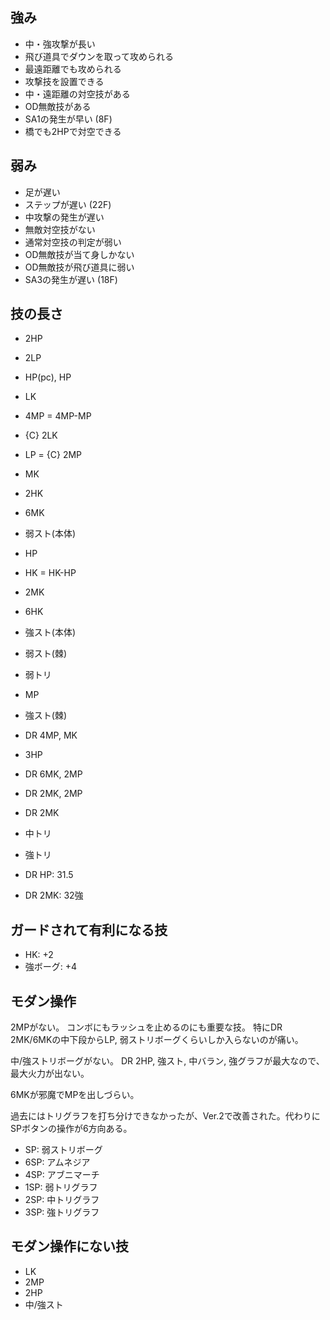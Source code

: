 ## 強み

- 中・強攻撃が長い
- 飛び道具でダウンを取って攻められる
- 最遠距離でも攻められる
- 攻撃技を設置できる
- 中・遠距離の対空技がある
- OD無敵技がある
- SA1の発生が早い (8F)
- 橋でも2HPで対空できる

## 弱み

- 足が遅い
- ステップが遅い (22F)
- 中攻撃の発生が遅い
- 無敵対空技がない
- 通常対空技の判定が弱い
- OD無敵技が当て身しかない
- OD無敵技が飛び道具に弱い
- SA3の発生が遅い (18F)

## 技の長さ

- 2HP
- 2LP
- HP(pc), HP
- LK
- 4MP = 4MP-MP
- {C} 2LK
- LP = {C} 2MP
- MK
- 2HK
- 6MK
- 弱スト(本体)
- HP
- HK = HK-HP
- 2MK
- 6HK
- 強スト(本体)
- 弱スト(棘)
- 弱トリ
- MP
- 強スト(棘)
- DR 4MP, MK
- 3HP
- DR 6MK, 2MP
- DR 2MK, 2MP
- DR 2MK
- 中トリ
- 強トリ

- DR HP: 31.5
- DR 2MK: 32強

## ガードされて有利になる技

- HK: +2
- 強ボーグ: +4

## モダン操作

2MPがない。
コンボにもラッシュを止めるのにも重要な技。
特にDR 2MK/6MKの中下段からLP, 弱ストリボーグくらいしか入らないのが痛い。

中/強ストリボーグがない。
DR 2HP, 強スト, 中バラン, 強グラフが最大なので、最大火力が出ない。

6MKが邪魔でMPを出しづらい。

過去にはトリグラフを打ち分けできなかったが、Ver.2で改善された。代わりにSPボタンの操作が6方向ある。

- SP: 弱ストリボーグ
- 6SP: アムネジア
- 4SP: アブニマーチ
- 1SP: 弱トリグラフ
- 2SP: 中トリグラフ
- 3SP: 強トリグラフ

## モダン操作にない技

- LK
- 2MP
- 2HP
- 中/強スト
